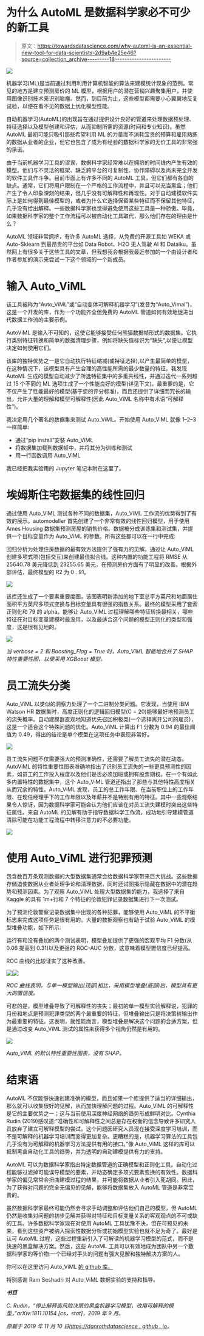 # 为什么 AutoML 是数据科学家必不可少的新工具

> 原文：<https://towardsdatascience.com/why-automl-is-an-essential-new-tool-for-data-scientists-2d9ab4e25e46?source=collection_archive---------18----------------------->

![](img/b667c9b88732eb624a73ef154775b443.png)

机器学习(ML)是当前通过利用利用计算机智能的算法来建模统计现象的范例。常见的地方是建立预测房价的 ML 模型，根据用户的潜在营销兴趣聚集用户，并使用图像识别技术来识别脑瘤。然而，到目前为止，这些模型都需要小心翼翼地反复试验，以便在看不见的数据上优化模型性能。

自动机器学习(AutoML)的出现旨在通过提供设计良好的管道来处理数据预处理、特征选择以及模型创建和评估，从而抑制所需的资源(时间和专业知识)。虽然 AutoML 最初可能只吸引那些希望利用 ML 的力量而不消耗宝贵的预算和雇用熟练的数据从业者的企业，但它也包含了成为有经验的数据科学家的无价工具的非常强的承诺。

由于当前机器学习工具的谬误，数据科学家经常难以在拥挤的时间线内产生有效的模型。他们与不灵活的框架、缺乏跨平台的可复制性、协作障碍以及尚未完全开发的软件工具作斗争。目前市面上有许多不同的 AutoML 工具，但它们都有各自的缺点。通常，它们将用户限制在一个严格的工作流程中，并且可以充当黑盒；他们产生了令人印象深刻的结果，但几乎没有可解释性和再现性。对于自动建模软件实际上是如何得到最佳模型的，或者为什么它选择保留某些特征而不保留其他特征，几乎没有给出解释。一些数据科学家也觉得避免使用这些工具是一种骄傲。毕竟，如果数据科学家的整个工作流程可以被自动化工具取代，那么他们存在的理由是什么？

AutoML 领域非常拥挤，有许多 AutoML 选择，从免费的开源工具如 WEKA 或 Auto-Sklearn 到最昂贵的平台如 Data Robot、H2O 无人驾驶 AI 和 Dataiku。虽然网上有很多关于这些工具的文章，但我想我会根据我最近参加的一个由设计者和作者参加的演示来尝试一下这个领域的一个新成员。

# 输入 Auto_ViML

该工具被称为“Auto_ViML”或“自动变体可解释机器学习”(发音为“Auto_Vimal”)，这是一个开发的库，作为一个功能齐全但免费的 AutoML 管道如何有效地促进当代数据工作流的主要示例。

AutoViML 是输入不可知的，这使它能够接受任何熊猫数据帧形式的数据集。它执行类别特征转换和简单的数据清理步骤，例如将缺失值标识为“缺失”,以便让模型决定如何使用它们。

该库的独特优势之一是它自动执行特征缩减(或特征选择),以产生最简单的模型，在这种情况下，该模型具有产生合理的高性能所需的最少数量的特征。我发现 AutoML 生成的模型自动减少了所选特征集中的多重共线性，并通过迭代一系列超过 15 个不同的 ML 选项生成了一个性能良好的模型(详见下文)。最重要的是，它不仅产生了性能最好的模型(基于您的评分标准)，而且还提供了详细而冗长的输出，允许大量的理解和模型可解释性(因此 Auto_ViML 名称中有术语“可解释性”)。

我决定用几个著名的数据集来测试 Auto_ViML。开始使用 Auto_ViML 就像 1–2–3 一样简单:

*   通过“pip install”安装 Auto_ViML
*   将数据集加载到数据帧中，并将其分为训练和测试
*   用一行函数调用 Auto_ViML

我已经把我实验用的 Jupyter 笔记本附在这里了。

# 埃姆斯住宅数据集的线性回归

通过使用 Auto_ViML 测试各种不同的数据集，Auto_ViML 工作流的优势得到了有效的展示。automodeller 首先创建了一个非常有效的线性回归模型，用于使用 Ames Housing 数据集预测房屋的销售价格。数据被分成训练集和测试集，并提供一个目标变量作为 Auto_ViML 的参数。所有这些都可以在一行中完成:

回归分析为处理住房数据的最有效方法提供了强有力的见解。通过让 Auto_ViML 创建多项式项(包括交互)来创建最佳拟合线。这种内置的功能工程将 RMSE 从 25640.78 美元降低到 23255.65 美元，在预测房价方面有了明显的改善。根据外部评估，最终模型的 R2 为 0 . 91。

![](img/377a78262a5ce2a5b5a312e02ca31f75.png)

该库还生成了一个要素重要度图，该图表明新添加的地下室总平方英尺和地面居住面积平方英尺多项式变换与目标变量具有很强的指数关系。最终的模型采用了套索正则化和 79 的 alpha。能够让 Auto_ViML 过程理解哪些特征转换最相关，哪些特征在对目标变量建模时最没用，以及最适合这个问题的模型正则化的类型和强度，这是很有见地的。

![](img/7a234b99373e846076af662d4279de76.png)

*当 verbose = 2 和 Boosting_Flag = True 时，Auto_ViML 智能地合并了 SHAP 特性重要性图，以便采用 XGBoost 模型。*

# 员工流失分类

Auto_ViML 以类似的洞察力处理了一个二进制分类问题。它发现，当使用 IBM Watson HR 数据集时，高度正则化的逻辑回归模型(C = 20)能够最好地预测员工的流失概率。自动建模器直观地知道优先召回积极类(一个选择离开公司的雇员)，这是一个适合这个特殊问题的优化。Auto_ViML 计算出 F1 分数为 0.94 的最佳阈值为 0.49，得出的结论是单个模型在这项任务中表现非常好。

![](img/25e70f122f5bbacc01a213a83cdc84c0.png)

员工流失问题不仅需要强大的预测准确性，还需要了解员工流失的潜在动态。AutoViML 的特性重要性图表准确地指出了识别员工流失的一些更具预测性的因素，如员工的工作投入程度以及他们是否必须加班或拥有股票期权。在一个有如此多内置特性的数据集中，这个 Auto_ViML 管道还指出了那些与其他特性高度相关从而冗余的特性。Auto_ViML 发现，员工的总工作年限、在当前职位上的工作年限、在现任经理手下的工作年限以及年薪并不是特别有用的特征。其中一些观察结果令人惊讶，因为数据科学家可能会认为他们应该在对员工流失建模时突出这些特征属性。来自 AutoML 的见解有助于指导数据科学工作流，成功地引导建模管道清除可能在功能工程流程中转移注意力的不必要功能。

![](img/c052c80f4d727805362d43e257f22280.png)

# 使用 Auto_ViML 进行犯罪预测

包含数百万条观测数据的大型数据集通常会给数据科学家带来巨大挑战。这些数据存储迫使数据从业者处理争论和清理数据，同时还试图揭示隐藏在数据中的潜在趋势和预测因素。为了观察 Auto_ViML 处理大型数据集的能力，我选择了来自 Kaggle 的具有 1m+行和 7 个特征的伦敦犯罪记录数据集进行下一次测试。

为了预测伦敦警察记录数据集中出现的各种犯罪，能够使用 Auto_ViML 的不平衡标志来完成这项任务是很有用的。大量的数据观察也有助于试验 Auto_ViML 的模型堆叠功能，如下所示:

运行有和没有叠加的两个测试表明，模型叠加提供了更强的宏观平均 F1 分数(从 0.06 提高到 0.31)以及更强的 ROC-AUC 分数，这意味着模型置信度已经提高。

ROC 曲线的比较证实了这种改善。

![](img/7daf71a358b59f10ab8d1e3c38051b83.png)![](img/f6b26848c48d473ef4af435a2f66176d.png)

*ROC 曲线表明，与单一模型输出(顶部)相比，采用模型堆叠(底部)后，模型具有更大的置信度。*

可悲的是，模型堆叠导致了可解释性的丧失；最初的单一模型实验解释说，犯罪的月份和地点是预测犯罪类型的两个最重要的特征，但堆叠输出只是将决策树输出作为最重要的特征。这表明，就性能而言，模型堆叠是解决这个问题的合适方案，但是通过改变 Auto_ViML 测试的属性来获得多个视角仍然是有用的。

![](img/05488ae910176ad71bee8f455602e180.png)

*Auto_ViML 的默认特性重要性图表，没有 SHAP。*

# 结束语

AutoML 不仅能够快速创建准确的模型，而且如果一个库提供了适当的详细输出，那么就可以收集很好的见解，从而加快理解问题的过程。Auto_ViML 的可解释性是它的主要优势之一；这与当前使用深度神经网络的趋势形成鲜明对比。Cynthia Rudin (2019)感叹道:“准确性和可解释性之间总是存在权衡的信念导致许多研究人员放弃了建立可解释模型的尝试。这个问题因研究人员现在接受深度学习培训，而不是可解释的机器学习培训而变得更加复杂。更糟糕的是，机器学习算法的工具包几乎没有为可解释的机器学习方法提供有用的接口。”像 Auto_ViML 这样的库可以抵制黑盒自动化工具的趋势，并为透明的自动建模提供有力的支持。

AutoML 可以为数据科学家指出特定数据管道的正确模型和正则化工具。自动化过程能够过滤掉可能误导模型的要素，并动态确定多项式要素变换的有效性。数据科学家的偏见常常会扭曲建模过程的结果，并可能将数据从业者引入死胡同。因此，为了获得对问题的完全无偏见的见解，能够将数据集放入 AutoML 管道是非常宝贵的。

虽然数据科学家最终可能仍然会寻求手动调整和评估他们自己的模型，但 AutoML 仍然是收集对问题的初步见解并获得对特征和目标变量关系的客观观点的不可或缺的工具。许多数据科学家现在对使用 AutoML 工具犹豫不决，但在可预见的未来，看到这些资产被纳入探索性数据分析或初始模型实验也就不足为奇了。最好是认可 AutoML 过程，这些过程重新引入了可解读的机器学习模型的范式，而不是快速的黑盒解决方案。然后，这些 AutoML 工具可以有效地成为团队中另一个数据科学家的等价物:一个已经对手头的问题有强大见解和独特解决方案的人。

你可以在这里访问 Auto_ViML [的 github 库。](https://github.com/AutoViML/Auto_ViML)

特别感谢 Ram Seshadri 对 Auto_ViML 数据实验的支持和指导。

***书目***

*C. Rudin，“停止解释高风险决策的黑盒机器学习模型，改用可解释的模型，”arXiv:1811.10154 [cs，stat]，2019 年 9 月。*

*原载于 2019 年 11 月 10 日*[*https://danrothdatascience . github . io*](https://danrothdatascience.github.io/datascience/autoviml.html)*。*